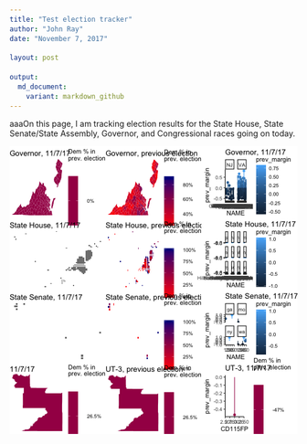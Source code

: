 ```yaml
---
title: "Test election tracker"
author: "John Ray"
date: "November 7, 2017"

layout: post

output: 
  md_document:
    variant: markdown_github
---
```


aaaOn this page, I am tracking election results for the State House, State Senate/State Assembly, Governor, and Congressional races going on today.





![plot of chunk unnamed-chunk-3](figure/unnamed-chunk-3-1.png)
